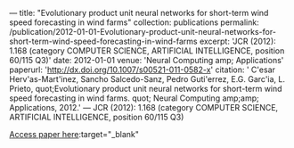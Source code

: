 —
title: "Evolutionary product unit neural networks for short-term wind speed forecasting in wind farms"
collection: publications
permalink: /publication/2012-01-01-Evolutionary-product-unit-neural-networks-for-short-term-wind-speed-forecasting-in-wind-farms
excerpt: 'JCR (2012): 1.168 (category COMPUTER SCIENCE, ARTIFICIAL INTELLIGENCE, position 60/115 Q3)'
date: 2012-01-01
venue: 'Neural Computing    amp; Applications'
paperurl: 'http://dx.doi.org/10.1007/s00521-011-0582-x'
citation: ' C&apos;esar Herv&apos;as-Mart&apos;inez,  Sancho Salcedo-Sanz,  Pedro Guti&apos;errez,  E.G. Garc&apos;ia,  L. Prieto,    quot;Evolutionary product unit neural networks for short-term wind speed forecasting in wind farms.   quot; Neural Computing    amp;amp; Applications, 2012.'
—
JCR (2012): 1.168 (category COMPUTER SCIENCE, ARTIFICIAL INTELLIGENCE, position 60/115 Q3)

[Access paper here](http://dx.doi.org/10.1007/s00521-011-0582-x):target="_blank"